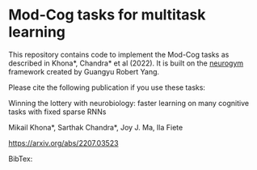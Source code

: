 # Mod-Cog tasks for multitask learning 

This repository contains code to implement the Mod-Cog tasks as described in Khona*, Chandra* et al (2022). It is built on the <a href= 'https://github.com/neurogym/neurogym'> neurogym </a>framework created by Guangyu Robert Yang.

Please cite the following publication if you use these tasks:

Winning the lottery with neurobiology: faster learning on many cognitive tasks with fixed sparse RNNs

Mikail Khona*, Sarthak Chandra*, Joy J. Ma, Ila Fiete

https://arxiv.org/abs/2207.03523

BibTex:
